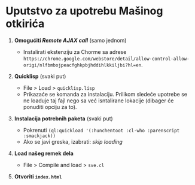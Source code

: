 # Uputstvo za upotrebu Mašinog otkirića

1. **Omogućiti _Remote AJAX call_** (samo jednom)
   - Instalirati ekstenziju za Chorme sa adrese `https://chrome.google.com/webstore/detail/allow-control-allow-origi/nlfbmbojpeacfghkpbjhddihlkkiljbi?hl=en`.

2. **Quicklisp** (svaki put)
   - File > Load > `quicklisp.lisp`
   - Prikazaće se komanda za instalaciju. Prilikom sledeće upotrebe se ne loaduje taj fajl nego sa već isntalirane lokacije (dibager će ponuditi opciju za to).

3. **Instalacija potrebnih paketa** (svaki put)
    - Pokrenuti `(ql:quickload '(:hunchentoot :cl-who :parenscript :smackjack))`
    - Ako se javi greska, izabrati: _skip loading_
 
4. **Load našeg remek dela** 
    - File > Compile and load > `sve.cl`

5. **Otvoriti `index.html`**